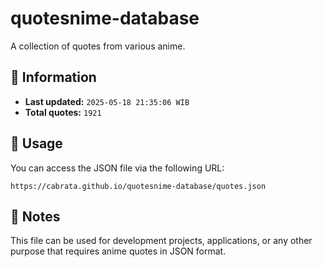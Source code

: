 # quotesnime-database

A collection of quotes from various anime.

## 📖 Information

* **Last updated:** `2025-05-18 21:35:06 WIB`
* **Total quotes:** `1921`

## 🚀 Usage

You can access the JSON file via the following URL:

```
https://cabrata.github.io/quotesnime-database/quotes.json
```

## 📎 Notes

This file can be used for development projects, applications, or any other purpose that requires anime quotes in JSON format.